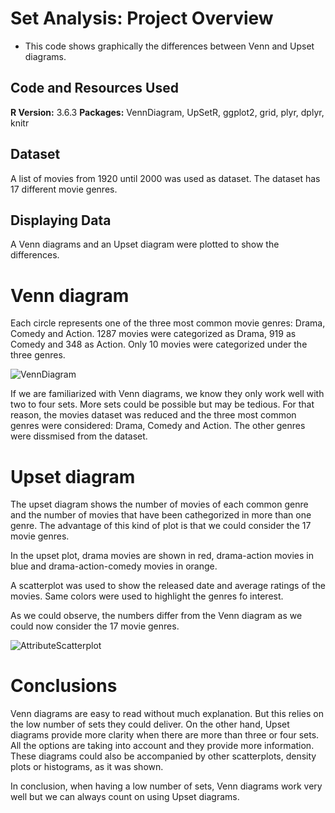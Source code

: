# Set Analysis: Project Overview 
* This code shows graphically the differences between Venn and Upset diagrams.

## Code and Resources Used 
**R Version:** 3.6.3
**Packages:** VennDiagram, UpSetR, ggplot2, grid, plyr, dplyr, knitr

## Dataset
A list of movies from 1920 until 2000 was used as dataset. The dataset has 17 different movie genres.

## Displaying Data
A Venn diagrams and an Upset diagram were plotted to show the differences.

# Venn diagram
Each circle represents one of the three most common movie genres: Drama, Comedy and Action. 1287 movies were categorized as Drama, 919 as Comedy and 348 as Action. Only 10 movies were categorized under the three genres.


![VennDiagram]()&nbsp;

If we are familiarized with Venn diagrams, we know they only work well with two to four sets. More sets could be possible but may be tedious. For that reason, the movies dataset was reduced and the three most common genres were considered: Drama, Comedy and Action. The other genres were dissmised from the dataset.


# Upset diagram
The upset diagram shows the number of movies of each common genre and the number of movies that have been cathegorized in more than one genre. The advantage of this kind of plot is that we could consider the 17 movie genres.

In the upset plot, drama movies are shown in red, drama-action movies in blue and drama-action-comedy movies in orange.


A scatterplot was used to show the released date and average ratings of the movies. Same colors were used to highlight the genres fo interest.


As we could observe, the numbers differ from the Venn diagram as we could now consider the 17 movie genres.


![AttributeScatterplot]()&nbsp;


# Conclusions
Venn diagrams are easy to read without much explanation. But this relies on the low number of sets they could deliver. On the other hand, Upset diagrams provide more clarity when there are more than three or four sets. All the options are taking into account and they provide more information. These diagrams could also be accompanied by other scatterplots, density plots or histograms, as it was shown.


In conclusion, when having a low number of sets, Venn diagrams work very well but we can always count on using Upset diagrams.